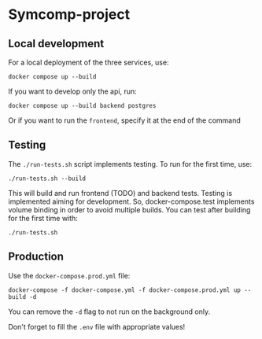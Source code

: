 # Symcomp-project

## Local development
For a local deployment of the three services, use:
```
docker compose up --build
```

If you want to develop only the api, run:
```
docker compose up --build backend postgres
```

Or if you want to run the `frontend`, specify it at the end of the command

## Testing
The `./run-tests.sh` script implements testing. To run for the first time, use:
```
./run-tests.sh --build
```
This will build and run frontend (TODO) and backend tests.
Testing is implemented aiming for development. So, docker-compose.test implements volume binding in order to avoid multiple builds. You can test after building for the first time with:
```
./run-tests.sh
```

## Production
Use the `docker-compose.prod.yml` file:
```
docker-compose -f docker-compose.yml -f docker-compose.prod.yml up --build -d
```
You can remove the `-d` flag to not run on the background only.

Don't forget to fill the `.env` file with appropriate values!